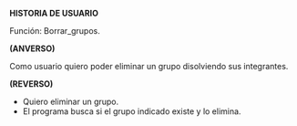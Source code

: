 **HISTORIA DE USUARIO**

Función: Borrar_grupos.

**(ANVERSO)**

Como usuario quiero poder eliminar un grupo disolviendo sus integrantes.

**(REVERSO)**

- Quiero eliminar un grupo.
- El programa busca si el grupo indicado existe y lo elimina.
